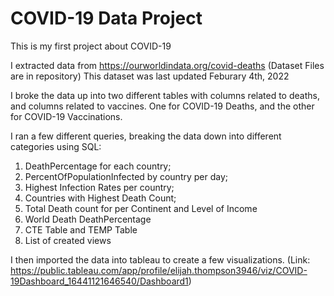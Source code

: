 
# COVID-19 Data Project

This is my first project about COVID-19

I extracted data from https://ourworldindata.org/covid-deaths (Dataset Files are in repository)
This dataset was last updated Feburary 4th, 2022

I broke the data up into two different tables with columns related to deaths, and columns related to vaccines. One for COVID-19 Deaths, and the other for COVID-19 Vaccinations.

I ran a few different queries, breaking the data down into different categories using SQL:

1. DeathPercentage for each country;
2. PercentOfPopulationInfected by country per day;
3. Highest Infection Rates per country;
4. Countries with Highest Death Count;
5. Total Death count for per Continent and Level of Income
6. World Death DeathPercentage
7. CTE Table and TEMP Table
8. List of created views

I then imported the data into tableau to create a few visualizations. (Link: https://public.tableau.com/app/profile/elijah.thompson3946/viz/COVID-19Dashboard_16441121646540/Dashboard1)

